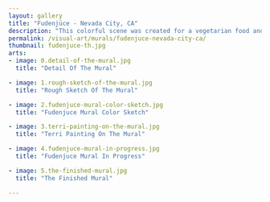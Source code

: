 ```yaml
---
layout: gallery
title: "Fudenjüce - Nevada City, CA"
description: "This colorful scene was created for a vegetarian food and juice bar in Nevada City, CA. The mural was designed and painted in studio on non-woven media and then installed on the outdoor patio at their location."
permalink: /visual-art/murals/fudenjuce-nevada-city-ca/
thumbnail: fudenjuce-th.jpg
arts:
- image: 0.detail-of-the-mural.jpg
  title: "Detail Of The Mural"

- image: 1.rough-sketch-of-the-mural.jpg
  title: "Rough Sketch Of The Mural"

- image: 2.fudenjuce-mural-color-sketch.jpg
  title: "Fudenjuce Mural Color Sketch"

- image: 3.terri-painting-on-the-mural.jpg
  title: "Terri Painting On The Mural"

- image: 4.fudenjuce-mural-in-progress.jpg
  title: "Fudenjuce Mural In Progress"

- image: 5.the-finished-mural.jpg
  title: "The Finished Mural"

---
```

